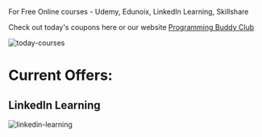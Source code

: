 For Free Online courses - Udemy, Edunoix, LinkedIn Learning, Skillshare

Check out today's coupons here or our website [Programming Buddy Club][programmingbuddyclub]

![today-courses](https://i.imgur.com/aE2TLHF.png)

# Current Offers:

## LinkedIn Learning

![linkedin-learning](https://i.imgur.com/twfsaUI.png)

[programmingbuddyclub]: https://bit.ly/FreeOnlineCoursesGithub "Programming Buddy Club Free Online Courses"
[linkedin-learning]: https://bit.ly/FreeLinkedInLearning "LinkedIn Learning Offers"
[today-courses]: https://github.com/programmingbuddyclub/free-online-courses/tree/master/2020%20June/Free%20Online%20Courses%20June%2027%202020 "Free Online Courses for Today"
